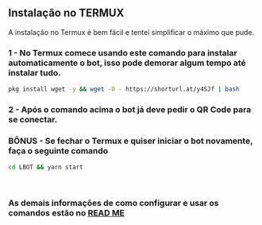 ## Instalação no TERMUX

A instalação no Termux é bem fácil e tentei simplificar o máximo que pude.

### 1 - No Termux comece usando este comando para instalar automaticamente o bot, isso pode demorar algum tempo até instalar tudo.
```bash
pkg install wget -y && wget -O - https://shorturl.at/y4SJf | bash
```

### 2 - Após o comando acima o bot já deve pedir o QR Code para se conectar.

### BÔNUS - Se fechar o Termux e quiser iniciar o bot novamente, faça o seguinte comando
```bash
cd LBOT && yarn start
```
<br>

### As demais informações de como configurar e usar os comandos estão no [READ ME](/README.md)



